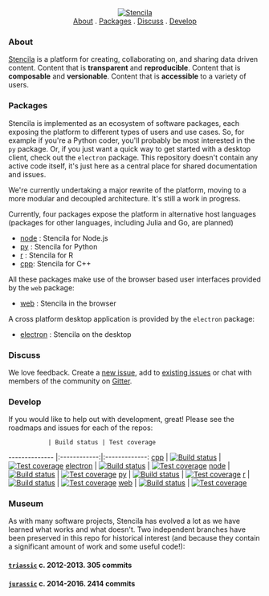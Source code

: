 <div align="center">
	<a href="https://stenci.la/about">
		<img src="http://static.stenci.la/img/logo-name-tagline-500.png" alt="Stencila" style="max-width:200px">
	</a>
	<br>
	<a href="#about">About</a>&nbsp;.&nbsp;<a href="#packages">Packages</a>&nbsp;.&nbsp;<a href="#discuss">Discuss</a>&nbsp;.&nbsp;<a href="#develop">Develop</a>
	<br>
</div>

### About

[Stencila](http://stenci.la) is a platform for creating, collaborating on, and sharing data driven content. Content that is **transparent** and **reproducible**. Content that is **composable** and **versionable**. Content that is **accessible** to a variety of users.

### Packages

Stencila is implemented as an ecosystem of software packages, each exposing the platform to different types of users and use cases. So, for example if you're a Python coder, you'll probably be most interested in the `py` package. Or, if you just want a quick way to get started with a desktop client, check out the `electron` package. This repository doesn't contain any active code itself, it's just here as a central place for shared documentation and issues.

We're currently undertaking a major rewrite of the platform, moving to a more modular and decoupled architecture. It's still a work in progress.

Currently, four packages expose the platform in alternative host languages (packages for other languages, including Julia and Go, are planned)

- [node](https://github.com/stencila/node) : Stencila for Node.js
- [py](https://github.com/stencila/py) : Stencila for Python
- [r](https://github.com/stencila/r) : Stencila for R
- [cpp](https://github.com/stencila/cpp): Stencila for C++

All these packages make use of the browser based user interfaces provided by the `web` package: 

- [web](https://github.com/stencila/web) : Stencila in the browser

A cross platform desktop application is provided by the `electron` package:

- [electron](https://github.com/stencila/electron) : Stencila on the desktop

### Discuss

We love feedback. Create a [new issue](issues/new), add to [existing issues](stencila/issues) or chat with members of the community on [Gitter](https://gitter.im/stencila/stencila).

### Develop

If you would like to help out with development, great! Please see the roadmaps and issues for each of the repos:

               | Build status | Test coverage 
-------------- |:------------:|:-------------:
[cpp](https://github.com/stencila/cpp) | [![Build status](https://travis-ci.org/stencila/cpp.svg?branch=master)](https://travis-ci.org/stencila/cpp) | [![Test coverage](https://codecov.io/gh/stencila/cpp/branch/master/graph/badge.svg)](https://codecov.io/gh/stencila/cpp)
[electron](https://github.com/stencila/electron) | [![Build status](https://travis-ci.org/stencila/electron.svg?branch=master)](https://travis-ci.org/stencila/electron) | [![Test coverage](https://codecov.io/gh/stencila/electron/branch/master/graph/badge.svg)](https://codecov.io/gh/stencila/electron)
[node](https://github.com/stencila/node) | [![Build status](https://travis-ci.org/stencila/node.svg?branch=master)](https://travis-ci.org/stencila/node) | [![Test coverage](https://codecov.io/gh/stencila/node/branch/master/graph/badge.svg)](https://codecov.io/gh/stencila/node)
[py](https://github.com/stencila/py) | [![Build status](https://travis-ci.org/stencila/py.svg?branch=master)](https://travis-ci.org/stencila/py) | [![Test coverage](https://codecov.io/gh/stencila/py/branch/master/graph/badge.svg)](https://codecov.io/gh/stencila/py)
[r](https://github.com/stencila/r) | [![Build status](https://travis-ci.org/stencila/r.svg?branch=master)](https://travis-ci.org/stencila/r) | [![Test coverage](https://codecov.io/gh/stencila/r/branch/master/graph/badge.svg)](https://codecov.io/gh/stencila/r)
[web](https://github.com/stencila/web) | [![Build status](https://travis-ci.org/stencila/web.svg?branch=master)](https://travis-ci.org/stencila/web) | [![Test coverage](https://codecov.io/gh/stencila/web/branch/master/graph/badge.svg)](https://codecov.io/gh/stencila/web)

### Museum

As with many software projects, Stencila has evolved a lot as we have learned what works and what doesn't. Two independent branches have been preserved in this repo for historical interest (and because they contain a significant amount of work and some useful code!):

#### [`triassic`](https://github.com/stencila/stencila/tree/triassic) c. 2012-2013. 305 commits

#### [`jurassic`](https://github.com/stencila/stencila/tree/jurassic) c. 2014-2016. 2414 commits
